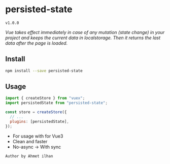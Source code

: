 # persisted-state

`v1.0.0`

_Vue takes effect immediately in case of any mutation (state change) in your project and keeps the current data in localstorage. Then it returns the last data after the page is loaded._

## Install

```bash
npm install --save persisted-state
```

## Usage

```js
import { createStore } from "vuex";
import persistedState from "persisted-state";

const store = createStore({
  // ...
  plugins: [persistedState],
});
```

- For usage with for Vue3
- Clean and faster
- No-async -> With sync

`Author by Ahmet ilhan`
